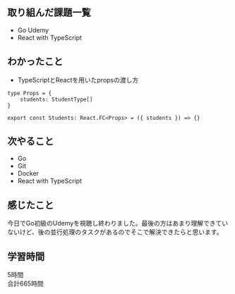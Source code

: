 ## 取り組んだ課題一覧
- Go Udemy
- React with TypeScript

## わかったこと
- TypeScriptとReactを用いたpropsの渡し方
```
type Props = {
    students: StudentType[]
}

export const Students: React.FC<Props> = ({ students }) => {}
```

## 次やること
- Go
- Git
- Docker
- React with TypeScript

## 感じたこと
今日でGo初級のUdemyを視聴し終わりました。最後の方はあまり理解できていないけど、後の並行処理のタスクがあるのでそこで解決できたらと思います。

## 学習時間
5時間<br />
合計665時間